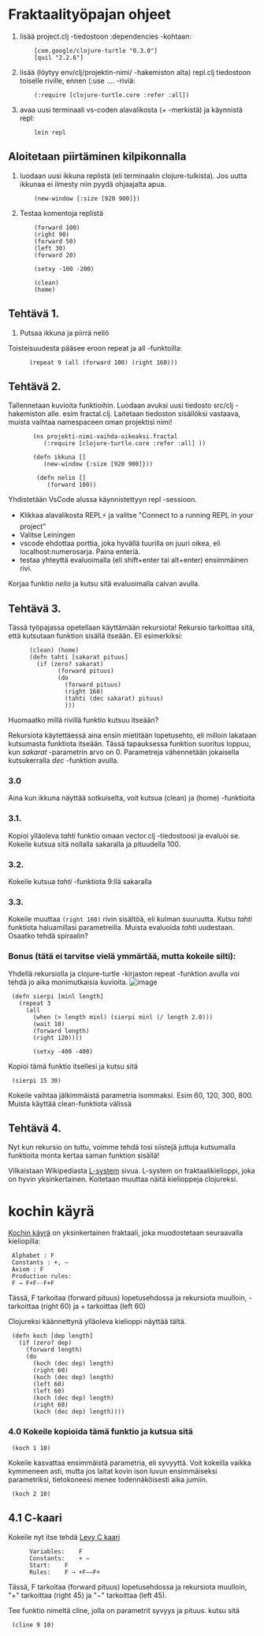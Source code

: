 # Fraktaalityöpajan ohjeet

1. lisää project.clj -tiedostoon :dependencies -kohtaan:

     
           [com.google/clojure-turtle "0.3.0"]
           [quil "2.2.6"]
                
2. lisää (löytyy env/clj/projektin-nimi/ -hakemiston alta)  repl.clj tiedostoon toiselle riville, ennen (:use .... -riviä:
               
           (:require [clojure-turtle.core :refer :all])
 
3. avaa uusi terminaali vs-coden alavalikosta (+ -merkistä)  ja käynnistä repl:
            
           lein repl
                

## Aloitetaan piirtäminen kilpikonnalla

1. luodaan uusi ikkuna replistä (eli terminaalin clojure-tulkista). Jos uutta ikkunaa ei ilmesty niin pyydä ohjaajalta apua.

           (new-window {:size [920 900]})
               
2. Testaa komentoja replistä 
                
           (forward 100)
           (right 90)
           (forward 50)
           (left 30)
           (forward 20)

           (setxy -100 -200)

           (clean)
           (home)
                
## Tehtävä 1.

1. Putsaa ikkuna ja piirrä neliö

Toisteisuudesta pääsee eroon repeat ja all -funktoilla:

          (repeat 9 (all (forward 100) (right 160)))
                
 ## Tehtävä 2.
 
 Tallennetaan kuvioita funktioihin. Luodaan avuksi uusi tiedosto src/clj -hakemiston alle. esim fractal.clj. Laitetaan tiedoston sisällöksi vastaava, muista vaihtaa namespaceen oman projektisi nimi!
 
           (ns projekti-nimi-vaihda-oikeaksi.fractal
              (:require [clojure-turtle.core :refer :all] ))

           (defn ikkuna []
              (new-window {:size [920 900]}))

            (defn nelio []
               (forward 100))
                    
Yhdistetään VsCode alussa käynnistettyyn repl -sessioon. 
- Klikkaa alavalikosta REPL⚡️ ja valitse "Connect to a running REPL in your project"
- Valitse Leiningen
- vscode ehdottaa porttia, joka hyvällä tuurilla on juuri oikea, eli localhost:numerosarja. Paina enteriä.
- testaa yhteyttä evaluoimalla (eli shift+enter tai alt+enter) ensimmäinen rivi.

Korjaa funktio *nelio* ja kutsu sitä evaluoimalla calvan avulla.

## Tehtävä 3.

Tässä työpajassa opetellaan käyttämään rekursiota! Rekursio tarkoittaa sitä, että kutsutaan funktion sisällä itseään. Eli esimerkiksi:

          (clean) (home)
          (defn tahti [sakarat pituus]
            (if (zero? sakarat) 
                  (forward pituus)
                  (do
                    (forward pituus)
                    (right 160)
                    (tahti (dec sakarat) pituus)
                    )))

Huomaatko millä rivillä funktio kutsuu itseään?

Rekursiota käytettäessä aina ensin mietitään lopetusehto, eli milloin lakataan kutsumasta funktiota itseään. Tässä tapauksessa funktion suoritus loppuu, kun *sakarat* -parametrin arvo on 0. Parametreja vähennetään jokaisella kutsukerralla *dec* -funktion avulla.

### 3.0 

Aina kun ikkuna näyttää sotkuiselta, voit kutsua (clean) ja (home) -funktioita

### 3.1. 

Kopioi ylläoleva *tahti* funktio omaan vector.clj -tiedostoosi ja evaluoi se. Kokeile kutsua sitä nollalla sakaralla ja pituudella 100.

### 3.2. 

Kokeile kutsua *tahti* -funktiota 9:llä sakaralla

### 3.3. 

Kokeile muuttaa `(right 160)` rivin sisältöä, eli kulman suuruutta. Kutsu *tahti* funktiota haluamillasi parametreilla. Muista evaluoida *tahti* uudestaan. Osaatko tehdä spiraalin?

### Bonus (tätä ei tarvitse vielä ymmärtää, mutta kokeile silti):
Yhdellä rekursiolla ja clojure-turtle -kirjaston repeat -funktion avulla voi tehdä jo aika monimutkaisia kuvioita.
![image](https://user-images.githubusercontent.com/5735068/201472148-35344573-4bbb-43d1-b381-10cd3cff1c98.png)

     (defn sierpi [minl length]
       (repeat 3
         (all
           (when (> length minl) (sierpi minl (/ length 2.0)))
           (wait 10)
           (forward length)
           (right 120))))
           
           (setxy -400 -400)

Kopioi tämä funktio itsellesi ja kutsu sitä 

     (sierpi 15 30)

Kokeile vaihtaa jälkimmäistä parametria isommaksi. Esim 60, 120, 300, 800. Muista käyttää clean-funktiota välissä

## Tehtävä 4.

Nyt kun rekursio on tuttu, voimme tehdä tosi siistejä juttuja kutsumalla funktioita monta kertaa saman funktion sisällä!

Vilkaistaan Wikipediasta [L-system](https://en.wikipedia.org/wiki/L-system) sivua. L-system on fraktaalikielioppi, joka on hyvin yksinkertainen. Koitetaan muuttaa näitä kielioppeja clojureksi.

# kochin käyrä

[Kochin käyrä](https://en.wikipedia.org/wiki/Koch_snowflake) on yksinkertainen fraktaali, joka muodostetaan seuraavalla kieliopilla:

     Alphabet : F
     Constants : +, −
     Axiom : F
     Production rules:
     F → F+F--F+F

Tässä, F tarkoitaa (forward pituus) lopetusehdossa ja rekursiota muulloin, - tarkoittaa (right 60) ja + tarkoittaa (left 60)

Clojureksi käännettynä ylläoleva kielioppi näyttää tältä. 

     (defn koch [dep length]
       (if (zero? dep)
         (forward length)
         (do
           (koch (dec dep) length)
           (right 60)
           (koch (dec dep) length)
           (left 60)
           (left 60)
           (koch (dec dep) length)
           (right 60)
           (koch (dec dep) length))))

### 4.0 Kokeile kopioida tämä funktio ja kutsua sitä

     (koch 1 10)
     
Kokeile kasvattaa ensimmäistä parametria, eli syvyyttä. Voit kokeilla vaikka kymmeneen asti, mutta jos laitat kovin ison luvun ensimmäiseksi parametriksi, tietokoneesi menee todennäköisesti aika jumiin.

     (koch 2 10)
     
## 4.1 C-kaari

Kokeile nyt itse tehdä [Levy C kaari](https://en.wikipedia.org/wiki/L%C3%A9vy_C_curve)


          Variables:	F
          Constants:	+ −
          Start:	F
          Rules:	F → +F−−F+
          
Tässä, F tarkoitaa (forward pituus) lopetusehdossa ja rekursiota muulloin, "+" tarkoittaa (right 45) ja "−" tarkoittaa (left 45).

Tee funktio nimeltä cline, jolla on parametrit syvyys ja pituus. kutsu sitä

     (cline 9 10)





